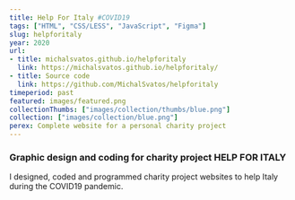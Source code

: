 ```yaml
---
title: Help For Italy #COVID19
tags: ["HTML", "CSS/LESS", "JavaScript", "Figma"]
slug: helpforitaly
year: 2020
url:
- title: michalsvatos.github.io/helpforitaly
  link: https://michalsvatos.github.io/helpforitaly/
- title: Source code
  link: https://github.com/MichalSvatos/helpforitaly
timeperiod: past
featured: images/featured.png
collectionThumbs: ["images/collection/thumbs/blue.png"]
collection: ["images/collection/blue.png"]
perex: Complete website for a personal charity project
---
```


### Graphic design and coding for charity project HELP FOR ITALY

I designed, coded and programmed charity project websites to help Italy during the COVID19 pandemic.


